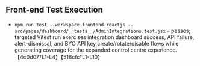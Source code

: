## Front-end Test Execution

- `npm run test --workspace frontend-reactjs -- src/pages/dashboard/__tests__/AdminIntegrations.test.jsx` – passes; targeted Vitest run exercises integration dashboard success, API failure, alert-dismissal, and BYO API key create/rotate/disable flows while generating coverage for the expanded control centre experience.【4c0d07†L1-L4】【516cfc†L1-L10】
